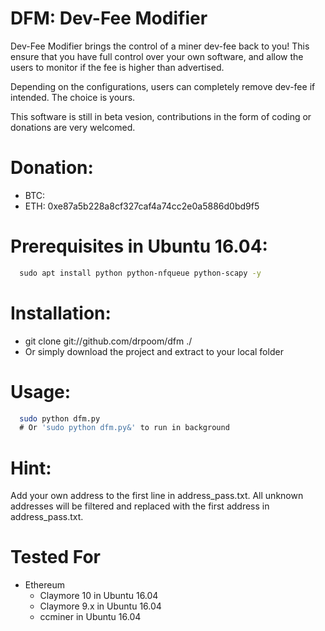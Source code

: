 # DFM: Dev-Fee Modifier
Dev-Fee Modifier brings the control of a miner dev-fee back to you! This ensure that you have full control over your own software, and allow the users to monitor if the fee is higher than advertised.

Depending on the configurations, users can completely remove dev-fee if intended. The choice is yours.

This software is still in beta vesion, contributions in the form of coding or donations are very welcomed.


# Donation:
* BTC: 
* ETH: 0xe87a5b228a8cf327caf4a74cc2e0a5886d0bd9f5

# Prerequisites in Ubuntu 16.04:
```bash
  sudo apt install python python-nfqueue python-scapy -y
```

# Installation:
* git clone git://github.com/drpoom/dfm ./
* Or simply download the project and extract to your local folder

# Usage:
```bash
  sudo python dfm.py
  # Or 'sudo python dfm.py&' to run in background 
```

# Hint:
  Add your own address to the first line in address_pass.txt. All unknown addresses will be filtered and replaced with the first address in address_pass.txt.

# Tested For
* Ethereum
  * Claymore 10 in Ubuntu 16.04
  * Claymore 9.x in Ubuntu 16.04
  * ccminer in Ubuntu 16.04
